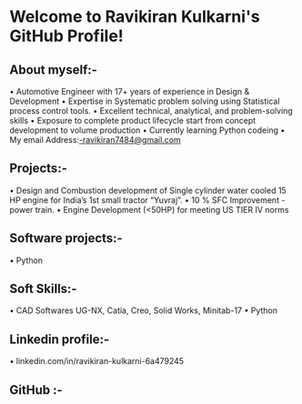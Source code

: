 # Welcome to Ravikiran Kulkarni's GitHub Profile!
## About myself:-
  •	Automotive Engineer with 17+ years of experience in Design & Development
  •	Expertise in Systematic problem solving using Statistical process control tools.
  •	Excellent technical, analytical, and problem-solving skills
  •	Exposure to complete product lifecycle start from concept development to volume production
  •	Currently learning Python codeing
  •	My email Address:-ravikiran7484@gmail.com
## Projects:-
  •	  Design and Combustion development of Single cylinder water cooled 15 HP engine for India’s 1st small tractor “Yuvraj”.
  •	  10 % SFC Improvement -power train.
  •	  Engine Development (<50HP) for meeting US TIER IV norms
## Software projects:-
  •	Python
## Soft Skills:-
  •	CAD Softwares UG-NX, Catia, Creo, Solid Works, Minitab-17
  •	Python
## Linkedin profile:-
  • linkedin.com/in/ravikiran-kulkarni-6a479245
## GitHub :-

